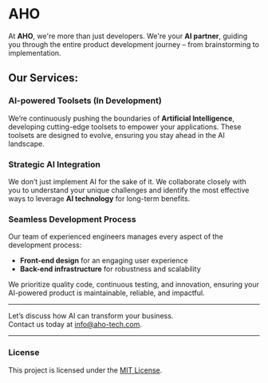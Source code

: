 # AHO

At **AHO**, we're more than just developers. We're your **AI partner**, guiding you through the entire product development journey – from brainstorming to implementation.

## Our Services:

### AI-powered Toolsets (In Development)
We’re continuously pushing the boundaries of **Artificial Intelligence**, developing cutting-edge toolsets to empower your applications. These toolsets are designed to evolve, ensuring you stay ahead in the AI landscape.

### Strategic AI Integration
We don’t just implement AI for the sake of it. We collaborate closely with you to understand your unique challenges and identify the most effective ways to leverage **AI technology** for long-term benefits.

### Seamless Development Process
Our team of experienced engineers manages every aspect of the development process:
- **Front-end design** for an engaging user experience
- **Back-end infrastructure** for robustness and scalability

We prioritize quality code, continuous testing, and innovation, ensuring your AI-powered product is maintainable, reliable, and impactful.

---

Let’s discuss how AI can transform your business.  
Contact us today at [info@aho-tech.com](mailto:info@aho-tech.com).

---

### License
This project is licensed under the [MIT License](LICENSE).
